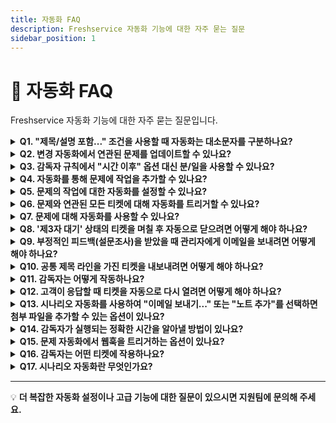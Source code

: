 ```yaml
---
title: 자동화 FAQ
description: Freshservice 자동화 기능에 대한 자주 묻는 질문
sidebar_position: 1
---
```


# 🤖 자동화 FAQ

Freshservice 자동화 기능에 대한 자주 묻는 질문입니다.


<details>
<summary><strong>Q1. "제목/설명 포함..." 조건을 사용할 때 자동화는 대소문자를 구분하나요?</strong></summary>

"제목/설명 포함"과 같은 조건을 사용하고 조건 블록에 텍스트를 입력하면 해당 텍스트는 대소문자를 구분합니다.

</details>


<details>
<summary><strong>Q2. 변경 자동화에서 연관된 문제를 업데이트할 수 있나요?</strong></summary>

네, 워크플로우 자동화를 사용하여 액션 블록에서 연관된 문제 티켓에 대한 액션을 구성할 수 있습니다.

</details>


<details>
<summary><strong>Q3. 감독자 규칙에서 "시간 이후" 옵션 대신 분/일을 사용할 수 있나요?</strong></summary>

아니요, 감독자 규칙 조건에서는 분/일을 제공할 수 없습니다. 감독자는 매시간 실행되므로 조건을 시간 단위로 제공해야 합니다.

</details>


<details>
<summary><strong>Q4. 자동화를 통해 문제에 작업을 추가할 수 있나요?</strong></summary>

네, 워크플로우 액션을 통해 작업을 추가하거나 작업 추가를 위한 웹훅을 트리거할 수 있습니다.

</details>


<details>
<summary><strong>Q5. 문제의 작업에 대한 자동화를 설정할 수 있나요?</strong></summary>

이는 문제 워크플로우 자동화를 사용하여 달성할 수 있습니다.

</details>


<details>
<summary><strong>Q6. 문제와 연관된 모든 티켓에 대해 자동화를 트리거할 수 있나요?</strong></summary>

네, 문제와 연관된 티켓에 대해 제한적인 액션을 수행할 수 있습니다.

</details>


<details>
<summary><strong>Q7. 문제에 대해 자동화를 사용할 수 있나요?</strong></summary>

특정 조건과 일치하는 이벤트를 기반으로 문제에 대한 워크플로우를 구성하여 액션을 수행할 수 있습니다.

</details>


<details>
<summary><strong>Q8. '제3자 대기' 상태의 티켓을 며칠 후 자동으로 닫으려면 어떻게 해야 하나요?</strong></summary>

티켓의 상태를 확인하는 감독자 규칙을 생성하고, 에이전트가 응답한 지 얼마나 오래되었는지 확인하는 추가 조건을 추가한 다음 티켓을 닫는 액션을 설정할 수 있습니다.

</details>


<details>
<summary><strong>Q9. 부정적인 피드백(설문조사)을 받았을 때 관리자에게 이메일을 보내려면 어떻게 해야 하나요?</strong></summary>

워크플로우 자동화에서 구성할 수 있습니다. 관리자 → 워크플로우 자동화 → 새 티켓 자동화에서 새 티켓 자동화를 생성하세요. 이벤트를 "고객 만족도 평가가 부정적"으로 설정하세요. 그런 다음 액션 블록을 추가하고 "에이전트에게 이메일 보내기" 액션을 선택한 후 관리자의 프로필을 선택하세요.

</details>


<details>
<summary><strong>Q10. 공통 제목 라인을 가진 티켓을 내보내려면 어떻게 해야 하나요?</strong></summary>

시스템에서 공통 제목 라인을 가진 모든 티켓을 자동으로 내보내는 것은 불가능하지만, 목록 보기에서 모든 티켓을 내보낸 다음 결과 내보내기 파일에서 해당 티켓들을 필터링할 수 있습니다.

</details>


<details>
<summary><strong>Q11. 감독자는 어떻게 작동하나요?</strong></summary>

감독자는 모든 티켓에 대해 시간 기반 업데이트를 바탕으로 한 시간에 한 번씩 실행됩니다. 기존 티켓에 대해 "시간 이후" 조건을 기반으로 업데이트하는 데 사용할 수 있습니다.

</details>


<details>
<summary><strong>Q12. 고객이 응답할 때 티켓을 자동으로 다시 열려면 어떻게 해야 하나요?</strong></summary>

요청자가 티켓에 응답할 때 티켓을 다시 여는 기본 시스템 규칙이 헬프데스크에 있습니다. 관리자 → 워크플로우 자동화(요청자가 응답할 때 티켓 다시 열기)에서 찾을 수 있습니다.

</details>


<details>
<summary><strong>Q13. 시나리오 자동화를 사용하여 "이메일 보내기..." 또는 "노트 추가"를 선택하면 첨부 파일을 추가할 수 있는 옵션이 있나요?</strong></summary>

시나리오 자동화를 통해 이메일을 보내거나 노트를 추가할 때는 첨부 파일이 지원되지 않습니다.

</details>


<details>
<summary><strong>Q14. 감독자가 실행되는 정확한 시간을 알아낼 방법이 있나요?</strong></summary>

네, 티켓의 활동을 확인하면 감독자 규칙이 티켓에서 실행된 타임스탬프를 볼 수 있습니다.

</details>


<details>
<summary><strong>Q15. 문제 자동화에서 웹훅을 트리거하는 옵션이 있나요?</strong></summary>

네, 문제 자동화에서 웹훅이 지원됩니다.

</details>


<details>
<summary><strong>Q16. 감독자는 어떤 티켓에 작용하나요?</strong></summary>

지난 30일 동안 업데이트된 티켓 중 감독자 규칙에 언급된 조건을 충족하는 모든 티켓에 대해 감독자가 실행됩니다.

</details>


<details>
<summary><strong>Q17. 시나리오 자동화란 무엇인가요?</strong></summary>

시나리오 자동화를 사용하면 한 번의 클릭으로 티켓에 대한 여러 업데이트를 수행할 수 있습니다. 반복되는 시나리오를 빠르게 처리하는 데 도움이 됩니다. 예를 들어, "티켓을 사고로 표시", "사고 관리 팀에 할당"하는 시나리오를 만들 수 있습니다.

</details>


---

💡 **더 복잡한 자동화 설정이나 고급 기능에 대한 질문이 있으시면 지원팀에 문의해 주세요.**
